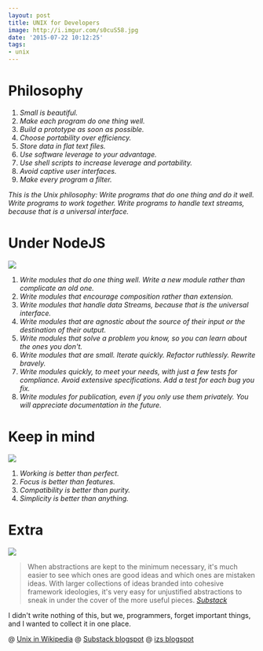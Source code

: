 ```yaml
---
layout: post
title: UNIX for Developers
image: http://i.imgur.com/s0cuS58.jpg
date: '2015-07-22 10:12:25'
tags:
- unix
---
```


# Philosophy

1. *Small is beautiful.*
2. *Make each program do one thing well.*
3. *Build a prototype as soon as possible.*
4. *Choose portability over efficiency.*
5. *Store data in flat text files.*
6. *Use software leverage to your advantage.*
7. *Use shell scripts to increase leverage and portability.*
8. *Avoid captive user interfaces.*
9. *Make every program a filter.*

*This is the Unix philosophy: Write programs that do one thing and do it well. Write programs to work together. Write programs to handle text streams, because that is a universal interface.*

# Under NodeJS

![](http://i.imgur.com/9ZLoYuu.png)

1. *Write modules that do one thing well. Write a new module rather than complicate an old one.*
2. *Write modules that encourage composition rather than extension.*
3. *Write modules that handle data Streams, because that is the universal interface.*
4. *Write modules that are agnostic about the source of their input or the destination of their output.*
5. *Write modules that solve a problem you know, so you can learn about the ones you don't.*
6. *Write modules that are small. Iterate quickly. Refactor ruthlessly. Rewrite bravely.*
7. *Write modules quickly, to meet your needs, with just a few tests for compliance. Avoid extensive specifications. Add a test for each bug you fix.*
8. *Write modules for publication, even if you only use them privately. You will appreciate documentation in the future.*

# Keep in mind

![](http://i.imgur.com/iiZRvoc.jpg)

1. *Working is better than perfect.*
2. *Focus is better than features.*
3. *Compatibility is better than purity.*
4. *Simplicity is better than anything.*

# Extra

![](https://i.vimeocdn.com/video/389233413_640.jpg)

> When abstractions are kept to the minimum necessary, it's much easier to see which ones are good ideas and which ones are mistaken ideas. With larger collections of ideas branded into cohesive framework ideologies, it's very easy for unjustified abstractions to sneak in under the cover of the more useful pieces.
<cite>[Substack](http://substack.net/how_I_write_modules)</cite>

I didn't write nothing of this, but we, programmers, forget important things, and I wanted to collect it in one place.

@ [Unix in Wikipedia](https://en.wikipedia.org/wiki/Unix_philosophy#cite_ref-6)
@ [Substack blogspot](http://substack.net/how_I_write_modules)
@ [izs blogspot](http://blog.izs.me/post/48281998870/unix-philosophy-and-node-js)
